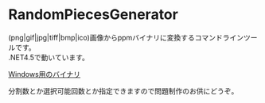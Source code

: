 ﻿RandomPiecesGenerator
=====================

(png|gif|jpg|tiff|bmp|ico)画像からppmバイナリに変換するコマンドラインツールです。  
.NET4.5で動いています。

[Windows用のバイナリ](https://dl.dropboxusercontent.com/u/39953759/RPicGen.zip "Windows用のバイナリ")

分割数とか選択可能回数とか指定できますので問題制作のお供にどうぞ。
